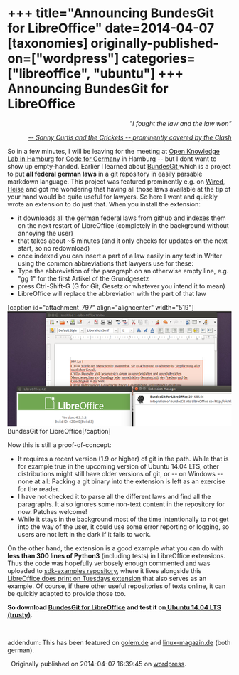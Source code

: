 +++
title="Announcing BundesGit for LibreOffice"
date=2014-04-07
[taxonomies]
originally-published-on=["wordpress"]
categories=["libreoffice", "ubuntu"]
+++
Announcing BundesGit for LibreOffice
====================================

<p style="text-align:right;"><em>"I fought the law and the law won"</em></p>
<p style="text-align:right;"><a href="https://www.youtube.com/watch?v=FKIzjF25sP8"><em>-- Sonny Curtis and the Crickets -- prominently covered by the Clash</em></a></p>
<p style="text-align:left;">So in a few minutes, I will be leaving for the meeting at <a href="http://pad.opendatacloud.de/p/OK-Lab-HH">Open Knowledge Lab in Hamburg</a> for <a href="http://codefor.de/">Code for Germany</a> in Hamburg -- but I dont want to show up empty-handed. Earlier I learned about <a href="http://okfnlabs.org/blog/2012/12/13/bundesgit-german-laws-on-github.html">BundesGit </a>which is a project to put <strong>all federal german laws</strong> in a git repository in easily parsable markdown language. This project was featured prominently e.g. on <a href="http://www.wired.com/2012/08/bundestag/">Wired</a>, <a href="http://www.heise.de/open/meldung/Entwicklungshistorie-von-Gesetzen-mit-Git-verfolgen-1662758.html">Heise</a> and got me wondering that having all those laws available at the tip of your hand would be quite useful for lawyers. So here I went and quickly wrote an extension to do just that. When you install the extension:</p>

<ul>
	<li>it downloads all the german federal laws from github and indexes them on the next restart of LibreOffice (completely in the background without annoying the user)</li>
	<li>that takes about ~5 minutes (and it only checks for updates on the next start, so no redownload)</li>
	<li>once indexed you can insert a part of a law easily in any text in Writer using the common abbreviations that lawyers use for these:</li>
	<li>Type the abbreviation of the paragraph on an otherwise empty line, e.g. "gg 1" for the first Artikel of the Grundgesetz</li>
	<li>press Ctrl-Shift-G (G for Git, Gesetz or whatever you intend it to mean)</li>
	<li>LibreOffice will replace the abbreviation with the part of that law</li>
</ul>
[caption id="attachment_797" align="aligncenter" width="519"]<a href="/static/img/wp/2014/04/bundesgit.png"><img class="size-large wp-image-797" src="/static/img/wp/2014/04/bundesgit.png?w=519" alt="BundesGit for LibreOffice" width="519" height="258" /></a> BundesGit for LibreOffice[/caption]

Now this is still a proof-of-concept:
<ul>
	<li>It requires a recent version (1.9 or higher) of git in the path. While that is for example true in the upcoming version of Ubuntu 14.04 LTS, other distributions might still have older versions of git, or -- on Windows -- none at all: Packing a git binary into the extension is left as an exercise for the reader.</li>
	<li>I have not checked it to parse all the different laws and find all the paragraphs. It also ignores some non-text content in the repository for now. Patches welcome!</li>
	<li>While it stays in the background most of the time intentionally to not get into the way of the user, it could use some error reporting or logging, so users are not left in the dark if it fails to work.</li>
</ul>
On the other hand, the extension is a good example what you can do with<strong> less than 300 lines of Python3</strong> (including tests) in LibreOffice extensions. Thus the code was hopefully verbosely enough commented and was uploaded to <a href="https://gerrit.libreoffice.org/gitweb?p=sdk-examples.git;a=tree;f=BundesGit;h=2f5700e7687f5506c729c29f8a306591314647e0;hb=42523afbd67b1f9ac3f7cece8ce93fed8e3f3435">sdk-examples repository</a>, where it lives alongside this <a href="http://skyfromme.wordpress.com/2013/04/01/libreoffice-prints-on-tuesdays-only/">LibreOffice does print on Tuesdays extension</a> that also serves as an example. Of course, if there other useful repositories of texts online, it can be quickly adapted to provide those too.

<strong>So download <a href="http://people.canonical.com/~bjoern/presentations/bundesgit.oxt">BundesGit for LibreOffice</a> and test it on<a href="http://cdimage.ubuntu.com/daily-live/current/"> Ubuntu 14.04 LTS (trusty)</a>.</strong>

&nbsp;

addendum: This has been featured on <a href="http://www.golem.de/news/dank-git-aktuelle-bundesgesetze-in-libreoffice-1404-105687.html">golem.de</a> and <a href="http://www.linux-magazin.de/NEWS/Bundesgit-fuer-Libre-Office/%28language%29/ger-DE">linux-magazin.de</a> (both german).

&nbsp;
Originally published on 2014-04-07 16:39:45 on [wordpress](https://skyfromme.wordpress.com/2014/04/07/announcing-bundesgit-for-libreoffice/).
